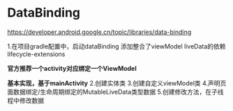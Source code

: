 # DataBinding
https://developer.android.google.cn/topic/libraries/data-binding

1.在项目gradle配置中，启动dataBinding
添加整合了viewModel liveData的依赖lifecycle-extensions

**官方推荐一个activity对应绑定一个ViewModel**

**基本实现，基于mainActivity**
2.创建实体类
3.创建自定义viewModel类
4.声明页面数据绑定/生命周期绑定的MutableLiveData类型数据
5.创建修改方法，在子线程中修改数据